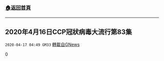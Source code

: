 ###  [:house:返回首頁](https://github.com/ourhimalayas/txt)
---

## 2020年4月16日CCP冠狀病毒大流行第83集
`2020-04-17 04:49 GM33` [轉載自GNews](https://gnews.org/zh-hant/175186/)

0
